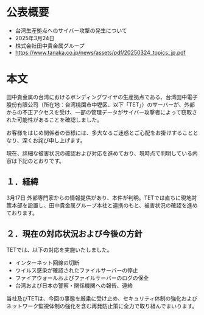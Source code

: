 # 公表概要
- 台湾生産拠点へのサイバー攻撃の発生について
- 2025年3月24日
- 株式会社田中貴金属グループ
- https://www.tanaka.co.jp/news/assets/pdf/20250324_topics_jp.pdf

# 本文
田中貴金属の台湾におけるボンディングワイヤの生産拠点である、台湾田中電子股份有限公司（所在地：台湾桃園市中壢区、以下「TET」）のサーバーが、外部からの不正アクセスを受け、一部の管理データがサイバー攻撃者によって窃取された可能性があることを確認しました。

お客様をはじめ関係者の皆様には、多大なるご迷惑とご心配をお掛けすることとなり、深くお詫び申し上げます。

現在、詳細な被害状況の確認および対応を進めており、現時点で判明している内容は下記のとおりです。

## １．経緯
3月17日 外部専門家からの情報提供があり、本件が判明。TETでは直ちに現地対策本部を設置し、田中貴金属グループ本社と連携のもと、被害状況の確認を進めております。

## ２．現在の対応状況および今後の方針
TETでは、以下の対応を実施いたしました。
- インターネット回線の切断
- ウイルス感染が確認されたファイルサーバーの停止
- ファイアウォールおよびファイルサーバーのログの保全
- 台湾および日本の警察・関係機関への報告、連絡

当社及びTETは、今回の事態を厳粛に受け止め、セキュリティ体制の強化およびネットワーク監視体制の強化を含む再発防止策に全力で取り組んでまいります。
